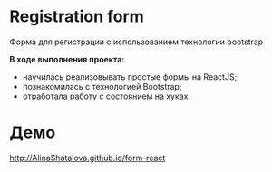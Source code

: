 # Registration form
Форма для регистрации с использованием технологии bootstrap

**В ходе выполнения проекта:**
- научилась реализовывать простые формы на ReactJS;
- познакомилась с технологией Bootstrap;
- отработала работу с состоянием на хуках.


# Демо
http://AlinaShatalova.github.io/form-react